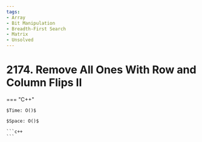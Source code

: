 ```yaml
---
tags:
- Array
- Bit Manipulation
- Breadth-First Search
- Matrix
- Unsolved
---
```



# 2174. Remove All Ones With Row and Column Flips II

=== "C++"

    $Time: O()$

    $Space: O()$

    ```c++
    ```